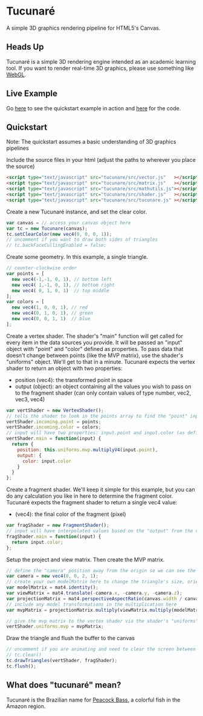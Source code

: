 # Tucunaré
A simple 3D graphics rendering pipeline for HTML5's Canvas.

## Heads Up
Tucunaré is a simple 3D rendering engine intended as an academic learning tool. If you want to render real-time 3D graphics, please use something like [WebGL](https://get.webgl.org/).

## Live Example
Go [here](https://badaspen.github.io/tucunare/examples/quickstart.html) to see the quickstart example in action and [here](https://github.com/badaspen/tucunare/blob/master/examples/quickstart.html) for the code.

## Quickstart
Note: The quickstart assumes a basic understanding of 3D graphics pipelines

Include the source files in your html (adjust the paths to wherever you place the source)
```html
<script type="text/javascript" src="tucunare/src/vector.js"   ></script>
<script type="text/javascript" src="tucunare/src/matrix.js"   ></script>
<script type="text/javascript" src="tucunare/src/mathutils.js"></script>
<script type="text/javascript" src="tucunare/src/shader.js"   ></script>
<script type="text/javascript" src="tucunare/src/tucunare.js" ></script>
```

Create a new Tucunaré instance, and set the clear color.
```javascript
var canvas = // access your canvas object here
var tc = new Tucunare(canvas);
tc.setClearColor(new vec4(0, 0, 0, 1));
// uncomment if you want to draw both sides of triangles
// tc.backFaceCullingEnabled = false;
```

Create some geometry. In this example, a single triangle.
```javascript
// counter-clockwise order
var points = [
  new vec4(-1,-1, 0, 1), // bottom left
  new vec4( 1,-1, 0, 1), // bottom right
  new vec4( 0, 1, 0, 1)  // top middle
];
var colors = [
  new vec4(1, 0, 0, 1), // red
  new vec4(0, 1, 0, 1), // green
  new vec4(0, 0, 1, 1)  // blue
];
```

Create a vertex shader. The shader's "main" function will get called for every item in the data sources you provide. It will be passed an "input" object with "point" and "color" defined as properties. To pass data that doesn't change between points (like the MVP matrix), use the shader's "uniforms" object. We'll get to that in a minute.
Tucunaré expects the vertex shader to return an object with two properties:
* position (vec4): the transformed point in space
* output (object): an object containing all the values you wish to pass on to the fragment shader (can only contain values of type number, vec2, vec3, vec4)
```javascript
var vertShader = new VertexShader();
// tells the shader to look in the points array to find the "point" input and the colors array to find the "color" input
vertShader.incoming.point = points;
vertShader.incoming.color = colors;
// input will have two properties: input.point and input.color (as defined above)
vertShader.main = function(input) {
  return {
    position: this.uniforms.mvp.multiplyV4(input.point),
    output: {
      color: input.color
    }
  }
};
```

Create a fragment shader. We'll keep it simple for this example, but you can do any calculation you like in here to determine the fragment color. Tucunaré expects the fragment shader to return a single vec4 value:
* (vec4): the final color of the fragment (pixel)
```javascript
var fragShader = new FragmentShader();
// input will have interpolated values based on the "output" from the vertex shader. in this case, "color"
fragShader.main = function(input) {
  return input.color;
};
```

Setup the project and view matrix. Then create the MVP matrix.
```javascript
// define the "camera" position away from the origin so we can see the triangle
var camera = new vec4(0, 0, 2, 1);
// create your own modelMatrix here to change the triangle's size, orientation, or position
var modelMatrix = mat4.identity();
var viewMatrix = mat4.translate(-camera.x, -camera.y, -camera.z);
var projectionMatrix = mat4.perspectiveAspectRatio(canvas.width / canvas.height, 75, 0.1, 1000);
// include any model transformations in the multiplication here
var mvpMatrix = projectionMatrix.multiply(viewMatrix.multiply(modelMatrix));

// give the mvp matrix to the vertex shader via the shader's "uniforms" object
vertShader.uniforms.mvp = mvpMatrix;
```

Draw the triangle and flush the buffer to the canvas
```javascript
// uncomment if you are animating and need to clear the screen between frames
// tc.clear()
tc.drawTriangles(vertShader, fragShader);
tc.flush();
```

## What does "tucunaré" mean?
Tucunaré is the Brazilian name for [Peacock Bass](https://en.wikipedia.org/wiki/Peacock_bass), a colorful fish in the Amazon region.
